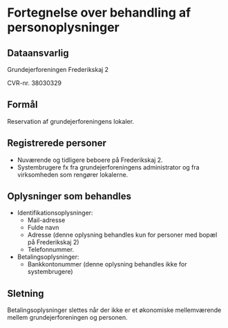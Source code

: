 # Fortegnelse over behandling af personoplysninger

## Dataansvarlig

Grundejerforeningen Frederikskaj 2

CVR-nr. 38030329

## Formål

Reservation af grundejerforeningens lokaler.

## Registrerede personer

- Nuværende og tidligere beboere på Frederikskaj 2.
- Systembrugere fx fra grundejerforeningens administrator og fra virksomheden som rengører lokalerne.

## Oplysninger som behandles

- Identifikationsoplysninger:
    - Mail-adresse
    - Fulde navn
    - Adresse (denne oplysning behandles kun for personer med bopæl på Frederikskaj 2)
    - Telefonnummer.
- Betalingsoplysninger:
    - Bankkontonummer (denne oplysning behandles ikke for systembrugere)

## Sletning

Betalingsoplysninger slettes når der ikke er et økonomiske mellemværende mellem grundejerforeningen og personen.
